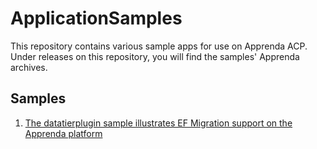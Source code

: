# ApplicationSamples

This repository contains various sample apps for use on Apprenda ACP. Under releases on this repository, you will find the samples' Apprenda archives.

## Samples
1. [The datatierplugin sample illustrates EF Migration support on the Apprenda platform](/datatierplugin/)
